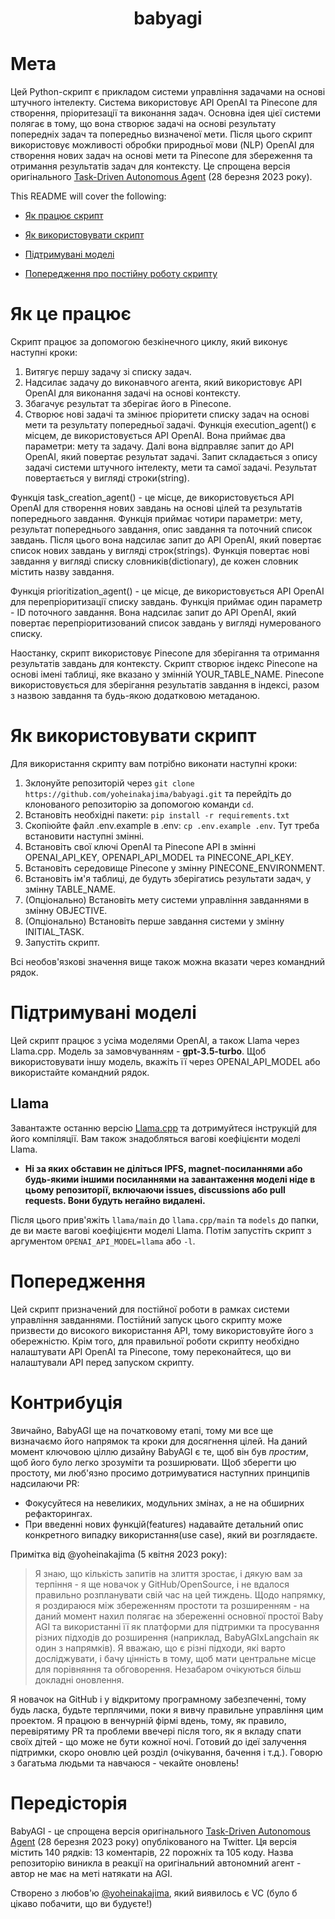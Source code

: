 <h1 align="center">
 babyagi

</h1>


# Мета
Цей Python-скрипт є прикладом системи управління задачами на основі штучного інтелекту. Система використовує API OpenAI та Pinecone для створення, пріоритезації та виконання задач. Основна ідея цієї системи полягає в тому, що вона створює задачі на основі результату попередніх задач та попередньо визначеної мети. Після цього скрипт використовує можливості обробки природньої мови (NLP) OpenAI для створення нових задач на основі мети та Pinecone для збереження та отримання результатів задач для контексту. Це спрощена версія оригінального [Task-Driven Autonomous Agent](https://twitter.com/yoheinakajima/status/1640934493489070080?s=20) (28 березня 2023 року).

This README will cover the following:

* [Як працює скрипт](#how-it-works)

* [Як використовувати скрипт](#how-to-use)

* [Підтримувані моделі](#supported-models)

* [Попередження про постійну роботу скрипту](#continous-script-warning)
# Як це працює<a name="how-it-works"></a>
Скрипт працює за допомогою безкінечного циклу, який виконує наступні кроки:

1. Витягує першу задачу зі списку задач.
2. Надсилає задачу до виконавчого агента, який використовує API OpenAI для виконання задачі на основі контексту.
3. Збагачує результат та зберігає його в Pinecone.
4. Створює нові задачі та змінює пріоритети списку задач на основі мети та результату попередньої задачі.
Функція execution_agent() є місцем, де використовується API OpenAI. Вона приймає два параметри: мету та задачу. Далі вона відправляє запит до API OpenAI, який повертає результат задачі. Запит складається з опису задачі системи штучного інтелекту, мети та самої задачі. Результат повертається у вигляді строки(string).

Функція task_creation_agent() - це місце, де використовується API OpenAI для створення нових завдань на основі цілей та результатів попереднього завдання. Функція приймає чотири параметри: мету, результат попереднього завдання, опис завдання та поточний список завдань. Після цього вона надсилає запит до API OpenAI, який повертає список нових завдань у вигляді строк(strings). Функція повертає нові завдання у вигляді списку словників(dictionary), де кожен словник містить назву завдання.

Функція prioritization_agent() - це місце, де використовується API OpenAI для перепріоритизації списку завдань. Функція приймає один параметр - ID поточного завдання. Вона надсилає запит до API OpenAI, який повертає перепріоритизований список завдань у вигляді нумерованого списку.

Наостанку, скрипт використовує Pinecone для зберігання та отримання результатів завдань для контексту. Скрипт створює індекс Pinecone на основі імені таблиці, яке вказано у змінній YOUR_TABLE_NAME. Pinecone використовується для зберігання результатів завдання в індексі, разом з назвою завдання та будь-якою додатковою метаданою.

# Як використовувати скрипт<a name="how-to-use"></a>
Для використання скрипту вам потрібно виконати наступні кроки:

1. Зклонуйте репозиторій через `git clone https://github.com/yoheinakajima/babyagi.git` та перейдіть до клонованого репозиторію за допомогою команди `cd`.
2. Встановіть необхідні пакети: `pip install -r requirements.txt`
3. Скопіюйте файл .env.example в .env: `cp .env.example .env`. Тут треба встановити наступні змінні.
4. Встановіть свої ключі OpenAI та Pinecone API в змінні OPENAI_API_KEY, OPENAPI_API_MODEL та PINECONE_API_KEY.
5. Встановіть середовище Pinecone у змінну PINECONE_ENVIRONMENT.
6. Встановіть ім'я таблиці, де будуть зберігатись результати задач, у змінну TABLE_NAME.
7. (Опціонально) Встановіть мету системи управління завданнями в змінну OBJECTIVE.
8. (Опціонально) Встановіть перше завдання системи у змінну INITIAL_TASK.
9. Запустіть скрипт.

Всі необов'язкові значення вище також можна вказати через командний рядок.

# Підтримувані моделі<a name="supported-models"></a>

Цей скрипт працює з усіма моделями OpenAI, а також Llama через Llama.cpp. Модель за замовчуванням - **gpt-3.5-turbo**. Щоб використовувати іншу модель, вкажіть її через OPENAI_API_MODEL або використайте командний рядок.


## Llama

Завантажте останню версію [Llama.cpp](https://github.com/ggerganov/llama.cpp) та дотримуйтеся інструкцій для його компіляції. Вам також знадобляться вагові коефіцієнти моделі Llama.

 - **Ні за яких обставин не діліться IPFS, magnet-посиланнями або будь-якими іншими посиланнями на завантаження моделі ніде в цьому репозиторії, включаючи issues, discussions або pull requests. Вони будуть негайно видалені.**

Після цього прив'яжіть `llama/main` до `llama.cpp/main` та `models` до папки, де ви маєте вагові коефіцієнти моделі Llama. Потім запустіть скрипт з аргументом `OPENAI_API_MODEL=llama` або `-l`.

# Попередження<a name="continous-script-warning"></a>
Цей скрипт призначений для постійної роботи в рамках системи управління завданнями. Постійний запуск цього скрипту може призвести до високого використання API, тому використовуйте його з обережністю. Крім того, для правильної роботи скрипту необхідно налаштувати API OpenAI та Pinecone, тому переконайтеся, що ви налаштували API перед запуском скрипту.

# Контрибуція
Звичайно, BabyAGI ще на початковому етапі, тому ми все ще визначаємо його напрямок та кроки для досягнення цілей. На даний момент ключовою ціллю дизайну BabyAGI є те, щоб він був *простим*, щоб його було легко зрозуміти та розширювати. Щоб зберегти цю простоту, ми люб'язно просимо дотримуватися наступних принципів надсилаючи PR:
* Фокусуйтеся на невеликих, модульних змінах, а не на обширних рефакторингах.
* При введенні нових функцій(features) надавайте детальний опис конкретного випадку використання(use case), який ви розглядаєте.

Примітка від @yoheinakajima (5 квітня 2023 року):

> Я знаю, що кількість запитів на злиття зростає, і дякую вам за терпіння - я ще новачок у GitHub/OpenSource, і не вдалося правильно розпланувати свій час на цей тиждень. Щодо напрямку, я роздираюся між збереженням простоти та розширенням - на даний момент нахил полягає на збереженні основної простої Baby AGI та використанні її як платформи для підтримки та просування різних підходів до розширення (наприклад, BabyAGIxLangchain як один з напрямків). Я вважаю, що є різні підходи, які варто досліджувати, і бачу цінність в тому, щоб мати центральне місце для порівняння та обговорення. Незабаром очікуються більш докладні оновлення.

Я новачок на GitHub і у відкритому програмному забезпеченні, тому будь ласка, будьте терплячими, поки я вивчу правильне управління цим проектом. Я працюю в венчурній фірмі вдень, тому, як правило, перевірятиму PR та проблеми ввечері після того, як я вкладу спати своїх дітей - що може не бути кожної ночі. Готовий до ідеї залучення підтримки, скоро оновлю цей розділ (очікування, бачення і т.д.). Говорю з багатьма людьми та навчаюся - чекайте оновлень!

# Передісторія
BabyAGI - це спрощена версія оригінального [Task-Driven Autonomous Agent](https://twitter.com/yoheinakajima/status/1640934493489070080?s=20) (28 березня 2023 року) опублікованого на Twitter. Ця версія містить 140 рядків: 13 коментарів, 22 порожніх та 105 коду. Назва репозиторію виникла в реакції на оригінальний автономний агент - автор не має на меті натякати на AGI.

Створено з любов'ю [@yoheinakajima](https://twitter.com/yoheinakajima), який виявилось є VC (було б цікаво побачити, що ви будуєте!)
